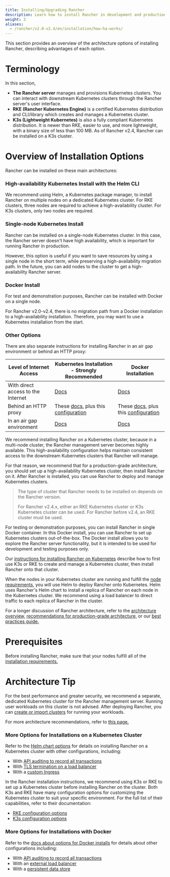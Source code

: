 ```yaml
---
title: Installing/Upgrading Rancher
description: Learn how to install Rancher in development and production environments. Read about single node and high availability installation
weight: 3
aliases:
  - /rancher/v2.0-v2.4/en/installation/how-ha-works/
---
```


This section provides an overview of the architecture options of installing Rancher, describing advantages of each option.

# Terminology

In this section,

- **The Rancher server** manages and provisions Kubernetes clusters. You can interact with downstream Kubernetes clusters through the Rancher server's user interface.
- **RKE (Rancher Kubernetes Engine)** is a certified Kubernetes distribution and CLI/library which creates and manages a Kubernetes cluster.
- **K3s (Lightweight Kubernetes)** is also a fully compliant Kubernetes distribution. It is newer than RKE, easier to use, and more lightweight, with a binary size of less than 100 MB. As of Rancher v2.4, Rancher can be installed on a K3s cluster.

# Overview of Installation Options

Rancher can be installed on these main architectures:

### High-availability Kubernetes Install with the Helm CLI

We recommend using Helm, a Kubernetes package manager, to install Rancher on multiple nodes on a dedicated Kubernetes cluster. For RKE clusters, three nodes are required to achieve a high-availability cluster. For K3s clusters, only two nodes are required.

### Single-node Kubernetes Install

Rancher can be installed on a single-node Kubernetes cluster. In this case, the Rancher server doesn't have high availability, which is important for running Rancher in production.

However, this option is useful if you want to save resources by using a single node in the short term, while preserving a high-availability migration path. In the future, you can add nodes to the cluster to get a high-availability Rancher server.

### Docker Install 

For test and demonstration purposes, Rancher can be installed with Docker on a single node.

For Rancher v2.0-v2.4, there is no migration path from a Docker installation to a high-availability installation. Therefore, you may want to use a Kubernetes installation from the start.

### Other Options

There are also separate instructions for installing Rancher in an air gap environment or behind an HTTP proxy:

| Level of Internet Access           | Kubernetes Installation - Strongly Recommended                | Docker Installation                             |
| ---------------------------------- | ------------------------------ | ---------- |
| With direct access to the Internet | [Docs]({{<baseurl>}}/rancher/v2.0-v2.4/en/installation/install-rancher-on-k8s/) | [Docs]({{<baseurl>}}/rancher/v2.0-v2.4/en/installation/other-installation-methods/single-node-docker)                                                                                     |
| Behind an HTTP proxy                | These [docs,]({{<baseurl>}}/rancher/v2.0-v2.4/en/installation/install-rancher-on-k8s/) plus this [configuration]({{<baseurl>}}/rancher/v2.0-v2.4/en/installation/install-rancher-on-k8s/chart-options/#http-proxy) |  These [docs,]({{<baseurl>}}/rancher/v2.0-v2.4/en/installation/other-installation-methods/single-node-docker) plus this [configuration]({{<baseurl>}}/rancher/v2.0-v2.4/en/installation/other-installation-methods/single-node-docker/proxy/) |
| In an air gap environment          | [Docs]({{<baseurl>}}/rancher/v2.0-v2.4/en/installation/other-installation-methods/air-gap)                                                                                                                               | [Docs]({{<baseurl>}}/rancher/v2.0-v2.4/en/installation/other-installation-methods/air-gap)                                                                                         |

We recommend installing Rancher on a Kubernetes cluster, because in a multi-node cluster, the Rancher management server becomes highly available. This high-availability configuration helps maintain consistent access to the downstream Kubernetes clusters that Rancher will manage.

For that reason, we recommend that for a production-grade architecture, you should set up a high-availability Kubernetes cluster, then install Rancher on it. After Rancher is installed, you can use Rancher to deploy and manage Kubernetes clusters.

> The type of cluster that Rancher needs to be installed on depends on the Rancher version. 
>
> For Rancher v2.4.x, either an RKE Kubernetes cluster or K3s Kubernetes cluster can be used. 
> For Rancher before v2.4, an RKE cluster must be used.

For testing or demonstration purposes, you can install Rancher in single Docker container. In this Docker install, you can use Rancher to set up Kubernetes clusters out-of-the-box. The Docker install allows you to explore the Rancher server functionality, but it is intended to be used for development and testing purposes only.

Our [instructions for installing Rancher on Kubernetes]({{<baseurl>}}/rancher/v2.0-v2.4/en/installation/install-rancher-on-k8s) describe how to first use K3s or RKE to create and manage a Kubernetes cluster, then install Rancher onto that cluster.

When the nodes in your Kubernetes cluster are running and fulfill the [node requirements,]({{<baseurl>}}/rancher/v2.0-v2.4/en/installation/requirements) you will use Helm to deploy Rancher onto Kubernetes. Helm uses Rancher's Helm chart to install a replica of Rancher on each node in the Kubernetes cluster. We recommend using a load balancer to direct traffic to each replica of Rancher in the cluster.

For a longer discussion of Rancher architecture, refer to the [architecture overview,]({{<baseurl>}}/rancher/v2.0-v2.4/en/overview/architecture) [recommendations for production-grade architecture,]({{<baseurl>}}/rancher/v2.0-v2.4/en/overview/architecture-recommendations) or our [best practices guide.]({{<baseurl>}}/rancher/v2.0-v2.4/en/best-practices/deployment-types)

# Prerequisites
Before installing Rancher, make sure that your nodes fulfill all of the [installation requirements.]({{<baseurl>}}/rancher/v2.0-v2.4/en/installation/requirements/)

# Architecture Tip

For the best performance and greater security, we recommend a separate, dedicated Kubernetes cluster for the Rancher management server. Running user workloads on this cluster is not advised. After deploying Rancher, you can [create or import clusters]({{<baseurl>}}/rancher/v2.0-v2.4/en/cluster-provisioning/) for running your workloads.

For more architecture recommendations, refer to [this page.]({{<baseurl>}}/rancher/v2.0-v2.4/en/overview/architecture-recommendations)

### More Options for Installations on a Kubernetes Cluster

Refer to the [Helm chart options]({{<baseurl>}}/rancher/v2.0-v2.4/en/installation/resources/chart-options/) for details on installing Rancher on a Kubernetes cluster with other configurations, including:

- With [API auditing to record all transactions]({{<baseurl>}}/rancher/v2.0-v2.4/en/installation/install-rancher-on-k8s/chart-options/#api-audit-log)
- With [TLS termination on a load balancer]({{<baseurl>}}/rancher/v2.0-v2.4/en/installation/install-rancher-on-k8s/chart-options/#external-tls-termination)
- With a [custom Ingress]({{<baseurl>}}/rancher/v2.0-v2.4/en/installation/install-rancher-on-k8s/chart-options/#customizing-your-ingress)

In the Rancher installation instructions, we recommend using K3s or RKE to set up a Kubernetes cluster before installing Rancher on the cluster. Both K3s and RKE have many configuration options for customizing the Kubernetes cluster to suit your specific environment. For the full list of their capabilities, refer to their documentation:

- [RKE configuration options]({{<baseurl>}}/rke/latest/en/config-options/)
- [K3s configuration options]({{<baseurl>}}/k3s/latest/en/installation/install-options/)

### More Options for Installations with Docker

Refer to the [docs about options for Docker installs]({{<baseurl>}}/rancher/v2.0-v2.4/en/installation/other-installation-methods/single-node-docker) for details about other configurations including:

- With [API auditing to record all transactions]({{<baseurl>}}/rancher/v2.0-v2.4/en/installation/other-installation-methods/single-node-docker/advanced/#api-audit-log)
- With an [external load balancer]({{<baseurl>}}/rancher/v2.0-v2.4/en/installation/options/single-node-install-external-lb/)
- With a [persistent data store]({{<baseurl>}}/rancher/v2.0-v2.4/en/installation/other-installation-methods/single-node-docker/advanced/#persistent-data)
